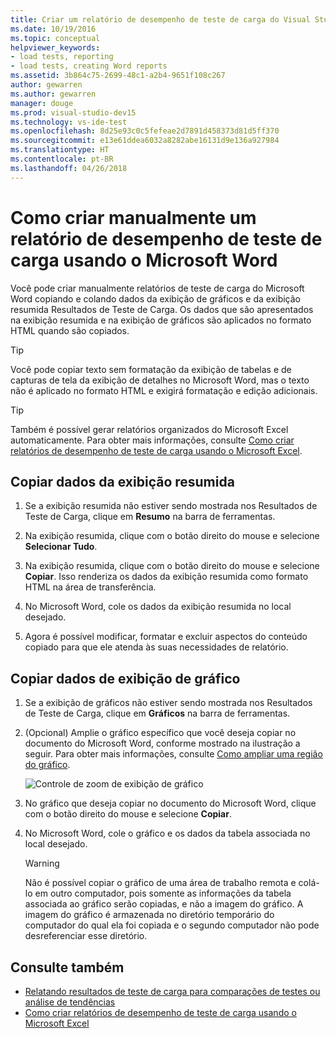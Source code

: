 ```yaml
---
title: Criar um relatório de desempenho de teste de carga do Visual Studio usando o Microsoft Word
ms.date: 10/19/2016
ms.topic: conceptual
helpviewer_keywords:
- load tests, reporting
- load tests, creating Word reports
ms.assetid: 3b864c75-2699-48c1-a2b4-9651f108c267
author: gewarren
ms.author: gewarren
manager: douge
ms.prod: visual-studio-dev15
ms.technology: vs-ide-test
ms.openlocfilehash: 8d25e93c0c5fefeae2d7891d458373d81d5ff370
ms.sourcegitcommit: e13e61ddea6032a8282abe16131d9e136a927984
ms.translationtype: HT
ms.contentlocale: pt-BR
ms.lasthandoff: 04/26/2018
---
```

# <a name="how-to-manually-create-a-load-test-performance-report-using-microsoft-word"></a>Como criar manualmente um relatório de desempenho de teste de carga usando o Microsoft Word

Você pode criar manualmente relatórios de teste de carga do Microsoft Word copiando e colando dados da exibição de gráficos e da exibição resumida Resultados de Teste de Carga. Os dados que são apresentados na exibição resumida e na exibição de gráficos são aplicados no formato HTML quando são copiados.

> [!TIP]
> Você pode copiar texto sem formatação da exibição de tabelas e de capturas de tela da exibição de detalhes no Microsoft Word, mas o texto não é aplicado no formato HTML e exigirá formatação e edição adicionais.

> [!TIP]
> Também é possível gerar relatórios organizados do Microsoft Excel automaticamente. Para obter mais informações, consulte [Como criar relatórios de desempenho de teste de carga usando o Microsoft Excel](../test/how-to-create-load-test-performance-reports-using-microsoft-excel.md).

## <a name="copy-summary-view-data"></a>Copiar dados da exibição resumida

1.  Se a exibição resumida não estiver sendo mostrada nos Resultados de Teste de Carga, clique em **Resumo** na barra de ferramentas.

2.  Na exibição resumida, clique com o botão direito do mouse e selecione **Selecionar Tudo**.

3.  Na exibição resumida, clique com o botão direito do mouse e selecione **Copiar**. Isso renderiza os dados da exibição resumida como formato HTML na área de transferência.

4.  No Microsoft Word, cole os dados da exibição resumida no local desejado.

5.  Agora é possível modificar, formatar e excluir aspectos do conteúdo copiado para que ele atenda às suas necessidades de relatório.

## <a name="copy-graph-view-data"></a>Copiar dados de exibição de gráfico

1.  Se a exibição de gráficos não estiver sendo mostrada nos Resultados de Teste de Carga, clique em **Gráficos** na barra de ferramentas.

2.  (Opcional) Amplie o gráfico específico que você deseja copiar no documento do Microsoft Word, conforme mostrado na ilustração a seguir. Para obter mais informações, consulte [Como ampliar uma região do gráfico](../test/how-to-zoom-in-on-a-region-of-the-graph-in-load-test-results.md).

     ![Controle de zoom de exibição de gráfico](../test/media/ltest_zoomcontrol.png "LTest_ZoomControl")

3.  No gráfico que deseja copiar no documento do Microsoft Word, clique com o botão direito do mouse e selecione **Copiar**.

4.  No Microsoft Word, cole o gráfico e os dados da tabela associada no local desejado.

    > [!WARNING]
    > Não é possível copiar o gráfico de uma área de trabalho remota e colá-lo em outro computador, pois somente as informações da tabela associada ao gráfico serão copiadas, e não a imagem do gráfico. A imagem do gráfico é armazenada no diretório temporário do computador do qual ela foi copiada e o segundo computador não pode desreferenciar esse diretório.

## <a name="see-also"></a>Consulte também

- [Relatando resultados de teste de carga para comparações de testes ou análise de tendências](../test/compare-load-test-results.md)
- [Como criar relatórios de desempenho de teste de carga usando o Microsoft Excel](../test/how-to-create-load-test-performance-reports-using-microsoft-excel.md)